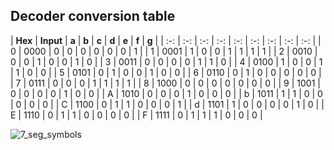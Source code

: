 ## Decoder conversion table

 | **Hex** | **Input** | **a** | **b** | **c** | **d** | **e** | **f** | **g** |
    | :-: | :-: | :-: | :-: | :-: | :-: | :-: | :-: | :-: |
    | 0 | 0000 | 0 | 0 | 0 | 0 | 0 | 0 | 1 |
    | 1 | 0001 | 1 | 0 | 0 | 1 | 1 | 1 | 1 |
    | 2 | 0010 | 0 | 0 | 1 | 0 | 0 | 1 | 0 |
    | 3 | 0011 | 0 | 0 | 0 | 0 | 1 | 1 | 0 |
    | 4 | 0100 | 1 | 0 | 0 | 1 | 1 | 0 | 0 |
    | 5 | 0101 | 0 | 1 | 0 | 0 | 1 | 0 | 0 |
    | 6 | 0110 | 0 | 1 | 0 | 0 | 0 | 0 | 0 |
    | 7 | 0111 | 0 | 0 | 0 | 1 | 1 | 1 | 1 |
    | 8 | 1000 | 0 | 0 | 0 | 0 | 0 | 0 | 0 |
    | 9 | 1001 | 0 | 0 | 0 | 0 | 1 | 0 | 0 |
    | A | 1010 | 0 | 0 | 0 | 1 | 0 | 0 | 0 |
    | b | 1011 | 1 | 1 | 0 | 0 | 0 | 0 | 0 |
    | C | 1100 | 0 | 1 | 1 | 0 | 0 | 0 | 1 |
    | d | 1101 | 1 | 0 | 0 | 0 | 0 | 1 | 0 |
    | E | 1110 | 0 | 1 | 1 | 0 | 0 | 0 | 0 |
    | F | 1111 | 0 | 1 | 1 | 1 | 0 | 0 | 0 |

![7_seg_symbols](../../Images/7_seg_display_symbols.png)